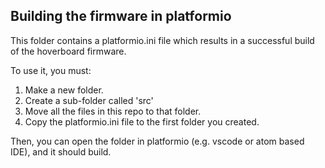## Building the firmware in platformio

This folder contains a platformio.ini file which results in a successful build of the hoverboard firmware.

To use it, you must:
1. Make a new folder.
2. Create a sub-folder called 'src'
3. Move all the files in this repo to that folder.
4. Copy the platformio.ini file to the first folder you created.

Then, you can open the folder in platformio (e.g. vscode or atom based IDE), and it should build.
